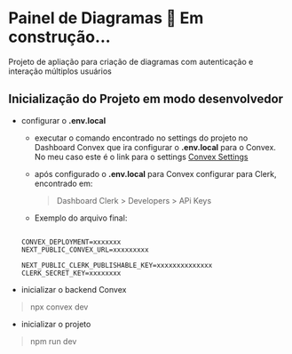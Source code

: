 # Painel de Diagramas 🚀 Em construção...

Projeto de apliação para criação de diagramas com autenticação e interação múltiplos usuários

## Inicialização do Projeto em modo desenvolvedor

- configurar o **.env.local**

  - executar o comando encontrado no settings do projeto no Dashboard Convex que ira configurar o **.env.local** para o Convex. No meu caso este é o link para o settings [Convex Settings](https://dashboard.convex.dev/t/danilocalegaro/diagram-painel/settings)
  - após configurado o **.env.local** para Convex configurar para Clerk, encontrado em:

    > Dashboard Clerk > Developers > APi Keys

  - Exemplo do arquivo final:

  ```env

  CONVEX_DEPLOYMENT=xxxxxxx
  NEXT_PUBLIC_CONVEX_URL=xxxxxxxxx

  NEXT_PUBLIC_CLERK_PUBLISHABLE_KEY=xxxxxxxxxxxxxx
  CLERK_SECRET_KEY=xxxxxxxx

  ```

- inicializar o backend Convex

> npx convex dev

- inicializar o projeto

> npm run dev
